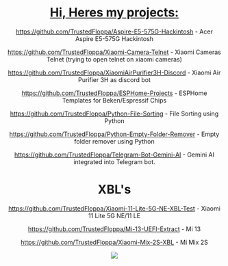 <div align="center">
  <a href="https://github.com/TrustedFloppa">
    


# Hi, Heres my projects:
  
https://github.com/TrustedFloppa/Aspire-E5-575G-Hackintosh - Acer Aspire E5-575G Hackintosh

https://github.com/TrustedFloppa/Xiaomi-Camera-Telnet - Xiaomi Cameras Telnet (trying to open telnet on xiaomi cameras)

https://github.com/TrustedFloppa/XiaomiAirPurifier3H-Discord - Xiaomi Air Purifier 3H as discord bot

https://github.com/TrustedFloppa/ESPHome-Projects - ESPHome Templates for Beken/Espressif Chips

https://github.com/TrustedFloppa/Python-File-Sorting - File Sorting using Python

https://github.com/TrustedFloppa/Python-Empty-Folder-Remover - Empty folder remover using Python

https://github.com/TrustedFloppa/Telegram-Bot-Gemini-AI - Gemini AI integrated into Telegram bot.

# XBL's
https://github.com/TrustedFloppa/Xiaomi-11-Lite-5G-NE-XBL-Test - Xiaomi 11 Lite 5G NE/11 LE

https://github.com/TrustedFloppa/Mi-13-UEFI-Extract - Mi 13

https://github.com/TrustedFloppa/Xiaomi-Mix-2S-XBL - Mi Mix 2S

![](https://komarev.com/ghpvc/?username=TrustedFloppa&color=green)
</div>
  
